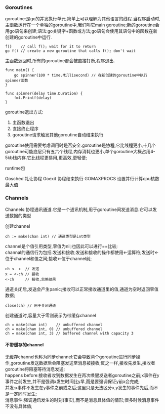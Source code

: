 ### Goroutines ###

goroutine:是go的并发执行单元.简单上可以理解为其他语言的线程.当程序启动时,主函数运行在一个单独的goroutine中,我们叫它main goroutine;新的goroutine会用go语句来创建;语法:go关键字+函数或方法;go语句会使用其语句中的函数在新创建的goroutine中运行.

	f()    // call f(); wait for it to return
	go f() // create a new goroutine that calls f(); don't wait

主函数返回时,所有的goroutine都会被直接打断,程序退出.

	func main() {
	    go spinner(100 * time.Millisecond) // 在新创建的goroutine中执行spinner函数
	}
	
	func spinner(delay time.Duration) {
		fmt.Printf(delay)
	}

goroutine退出方式:

1. 主函数退出
2. 直接终止程序
3. goroutine请求触发其他goroutine自动结束执行

goroutine使用需要考虑调用时是否安全.goroutine是协程,它比线程更小,十几个goroutine可能底层只有五六个线程,内存消耗也更小,单个goroutine大概占用4-5kb栈内存.它比线程更易用,更高效,更轻便;

runtime包

Gosched 礼让协程
Goexit 协程结束执行
GOMAXPROCS 设置并行计算cpu核数最大值

### Channels ###

Channels:协程通讯通道.它是一个通讯机制,用于goroutine间发送消息.它可以发送数据的类型

创建channel
	
	ch := make(chan int) // 通道类型是int类型

channel是个值引用类型,零值为nil;也因此可以进行==比较;    
channal的通信行为包括:发送和接收;发送和接收的操作都使用<-运算符;发送时<-位于channel和值之间;接收<-位于channel前;

	ch <- x  // 发送
	x = <-ch // 接收
	<-ch     // 接收,忽略结果

通道关闭后,发送会产生panic;接收可以正常接收通道里的值,通道为空时返回零值数据;

	close(ch) // 用于关闭通道

创建通道时,容量大于零则表示为带缓存channel

	ch = make(chan int)    // unbuffered channel
	ch = make(chan int, 0) // unbuffered channel
	ch = make(chan int, 3) // buffered channel with capacity 3

#### 不带缓存的channel ####

无缓存channel也称为同步channel:它会导致两个goroutine进行同步操作,goroutine发送数据后会阻塞发送至消息被接收;反之一样,接收先发生,接收者goroutine将阻塞等待消息发送;    
happens before:接收者收到数据发生在再次唤醒发送者goroutine之前;x事件在y事件之前发生,并不是强调x发生时间比y早,而是要强调保证y前x会完成;    
并发:x事件不发生在y事件之前或之后;这里只是无法区分x,y发生的事件先后,而不是一定同时发生;    
消息事件:强调通讯发生的时刻(事实),而不是消息具体值的情形;很多时候消息事件不没有具体值;










































